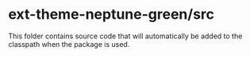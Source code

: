 # ext-theme-neptune-green/src

This folder contains source code that will automatically be added to the classpath when
the package is used.
